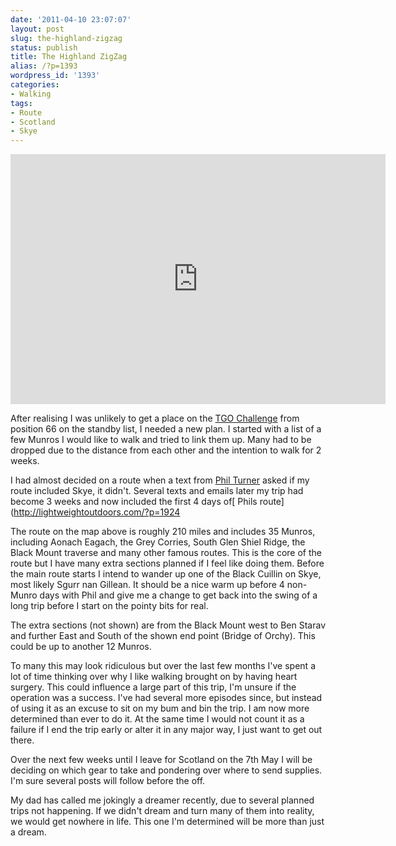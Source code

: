 ```yaml
---
date: '2011-04-10 23:07:07'
layout: post
slug: the-highland-zigzag
status: publish
title: The Highland ZigZag
alias: /?p=1393
wordpress_id: '1393'
categories:
- Walking
tags:
- Route
- Scotland
- Skye
---
```


<iframe Title="The Highland ZigZag Route" src="http://www.everytrail.com/iframe2.php?trip_id=1036591&#038;width=600&#038;height=400" marginheight="0" marginwidth="0" frameborder="0" scrolling="no" width="600" height="400"></iframe>

After realising I was unlikely to get a place on the [TGO Challenge](http://www.tgochallenge.pwp.blueyonder.co.uk/) from position 66 on the standby list, I needed a new plan. I started with a list of a few Munros I would like to walk and tried to link them up. Many had to be dropped due to the distance from each other and the intention to walk for 2 weeks. 
<!-- more -->
I had almost decided on a route when a text from [Phil Turner](http://www.lightweightoutdoors.com/) asked if my route included Skye, it didn't. Several texts and emails later my trip had become 3 weeks and now included the first 4 days of[ Phils route](http://lightweightoutdoors.com/?p=1924

The route on the map above is roughly 210 miles and includes 35 Munros, including Aonach Eagach, the Grey Corries, South Glen Shiel Ridge, the Black Mount traverse and many other famous routes. This is the core of the route but I have many extra sections planned if I feel like doing them. Before the main route starts I intend to wander up one of the Black Cuillin on Skye, most likely Sgurr nan Gillean. It should be a nice warm up before 4 non-Munro days with Phil and give me a change to get back into the swing of a long trip before I start on the pointy bits for real. 

The extra sections (not shown) are from the Black Mount west to Ben Starav and further East and South of the shown end point (Bridge of Orchy). This could be up to another 12 Munros. 

To many this may look ridiculous but over the last few months I've spent a lot of time thinking over why I like walking brought on by having heart surgery. This could influence a large part of this trip, I'm unsure if the operation was a success. I've had several more episodes since, but instead of using it as an excuse to sit on my bum and bin the trip. I am now more determined than ever to do it. At the same time I would not count it as a failure if I end the trip early or alter it in any major way, I just want to get out there. 

Over the next few weeks until I leave for Scotland on the 7th May I will be deciding on which gear to take and pondering over where to send supplies. I'm sure several posts will follow before the off. 

My dad has called me jokingly a dreamer recently, due to several planned trips not happening. If we didn't dream and turn many of them into reality, we would get nowhere in life. This one I'm determined will be more than just a dream.

